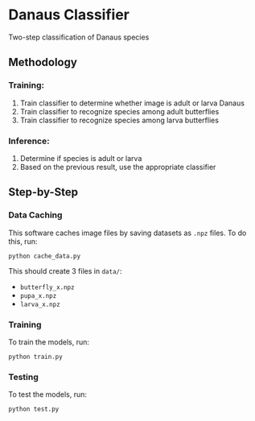 # Danaus Classifier
Two-step classification of Danaus species

## Methodology

### Training:
1. Train classifier to determine whether image is adult or larva Danaus
2. Train classifier to recognize species among adult butterflies
3. Train classifier to recognize species among larva butterflies

### Inference:
1. Determine if species is adult or larva
2. Based on the previous result, use the appropriate classifier

## Step-by-Step

### Data Caching

This software caches image files by saving datasets as `.npz` files. To do this, run:

``python cache_data.py``

This should create 3 files in `data/`:
- `butterfly_x.npz`
- `pupa_x.npz`
- `larva_x.npz`

### Training

To train the models, run:

``python train.py``

### Testing

To test the models, run:

``python test.py``
